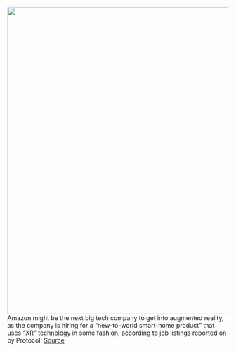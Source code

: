 <img src='https://cdn.vox-cdn.com/thumbor/7Y48IHr0DUspqZDdqtk0atQarzE=/0x0:2040x1360/1200x800/filters:focal(857x517:1183x843)/cdn.vox-cdn.com/uploads/chorus_image/image/70763999/acastro_190920_1777_amazon_0003.0.0.jpg' width='700px' /><br/>
Amazon might be the next big tech company to get into augmented reality, as the company is hiring for a “new-to-world smart-home product” that uses “XR” technology in some fashion, according to job listings reported on by Protocol.
<a href='https://www.theverge.com/2022/4/18/23030776/amazon-ar-vr-xr-smart-home-product-job-listings'> Source <a/>